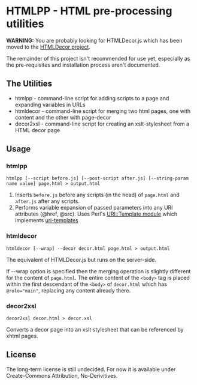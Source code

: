 HTMLPP - HTML pre-processing utilities
======

__WARNING:__ You are probably looking for HTMLDecor.js which has been moved to the [HTMLDecor project](http://github.com/shogun70/HTMLDecor).

The remainder of this project isn't recommended for use yet, especially as the pre-requisites and installation process aren't documented. 

The Utilities
-------------

* htmlpp - command-line script for adding scripts to a page and 
	expanding variables in URLs
* htmldecor - command-line script for merging two html pages, 
	one with content and the other with page-decor
* decor2xsl - command-line script for creating an xslt-stylesheet
	from a HTML decor page

Usage
-----

### htmlpp

	htmlpp [--script before.js] [--post-script after.js] [--string-param name value] page.html > output.html

1. Inserts `before.js` before any scripts (in the head) of `page.html` and `after.js` after any scripts.
2. Performs variable expansion of passed parameters into any URI attributes (@href, @src).
   Uses Perl's [URI::Template module](http://search.cpan.org/dist/URI-Template/lib/URI/Template.pm)
   which implements [uri-templates](http://tools.ietf.org/html/draft-gregorio-uritemplate-03)
   
### htmldecor

	htmldecor [--wrap] --decor decor.html page.html > output.html

The equivalent of HTMLDecor.js but runs on the server-side.

If --wrap option is specified then the merging operation is slightly different for the content of `page.html`.
The entire content of the `<body>` tag is placed within the first descendant of the `<body>` of `decor.html`
which has `@role="main"`, replacing any content already there.

### decor2xsl

	decor2xsl decor.html > decor.xsl
	
Converts a decor page into an xslt stylesheet that can be referenced by xhtml pages. 

License
-------

The long-term license is still undecided.
For now it is available under Create-Commons Attribution, No-Derivitives.

